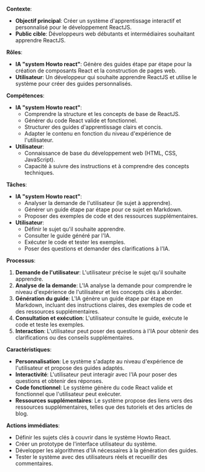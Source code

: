 

**Contexte**:

 * **Objectif principal**:  Créer un système d'apprentissage interactif et personnalisé pour le développement ReactJS.
 * **Public cible**: Développeurs web débutants et intermédiaires souhaitant apprendre ReactJS.

**Rôles**:

 * **IA "system Howto react"**: Génère des guides étape par étape pour la création de composants React et la construction de pages web. 
 * **Utilisateur**:  Un développeur qui souhaite apprendre ReactJS et utilise le système pour créer des guides personnalisés.

**Compétences**:

 * **IA "system Howto react"**:
    * Comprendre la structure et les concepts de base de ReactJS.
    * Générer du code React valide et fonctionnel.
    * Structurer des guides d'apprentissage clairs et concis.
    * Adapter le contenu en fonction du niveau d'expérience de l'utilisateur.
 * **Utilisateur**:
    * Connaissance de base du développement web (HTML, CSS, JavaScript).
    * Capacité à suivre des instructions et à comprendre des concepts techniques.

**Tâches**:

 * **IA "system Howto react"**:
    * Analyser la demande de l'utilisateur (le sujet à apprendre).
    * Générer un guide étape par étape pour ce sujet en Markdown.
    * Proposer des exemples de code et des ressources supplémentaires.
 * **Utilisateur**:
    * Définir le sujet qu'il souhaite apprendre.
    * Consulter le guide généré par l'IA.
    * Exécuter le code et tester les exemples.
    * Poser des questions et demander des clarifications à l'IA.

**Processus**:

1. **Demande de l'utilisateur**: L'utilisateur précise le sujet qu'il souhaite apprendre.
2. **Analyse de la demande**: L'IA analyse la demande pour comprendre le niveau d'expérience de l'utilisateur et les concepts clés à aborder.
3. **Génération du guide**: L'IA génère un guide étape par étape en Markdown, incluant des instructions claires, des exemples de code et des ressources supplémentaires.
4. **Consultation et exécution**: L'utilisateur consulte le guide, exécute le code et teste les exemples.
5. **Interaction**: L'utilisateur peut poser des questions à l'IA pour obtenir des clarifications ou des conseils supplémentaires.

**Caractéristiques**:

 * **Personnalisation**: Le système s'adapte au niveau d'expérience de l'utilisateur et propose des guides adaptés.
 * **Interactivité**: L'utilisateur peut interagir avec l'IA pour poser des questions et obtenir des réponses.
 * **Code fonctionnel**: Le système génère du code React valide et fonctionnel que l'utilisateur peut exécuter.
 * **Ressources supplémentaires**: Le système propose des liens vers des ressources supplémentaires, telles que des tutoriels et des articles de blog.

**Actions immédiates**:

 * Définir les sujets clés à couvrir dans le système Howto React.
 * Créer un prototype de l'interface utilisateur du système.
 * Développer les algorithmes d'IA nécessaires à la génération des guides.
 * Tester le système avec des utilisateurs réels et recueillir des commentaires.



